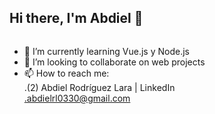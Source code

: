 ## Hi there, I'm Abdiel 👋

<img href="[p3jdlw6jazujtprr96ab](https://console.cloudinary.com/pm/c-7727bc0b4d08485a9832978d095288/media-explorer?assetId=03675362ee1fc01ae554d632dfd70a81)">

- 🌱 I’m currently learning Vue.js y Node.js
- 👯 I’m looking to collaborate on web projects
- 📫 How to reach me:<br>
  .(2) Abdiel Rodríguez Lara | LinkedIn<br>
  .abdielrl0330@gmail.com
<!--
**Erick0330/Erick0330** is a ✨ _special_ ✨ repository because its `README.md` (this file) appears on your GitHub profile.

Here are some ideas to get you started:

- 🔭 I’m currently working on ...


- 🤔 I’m looking for help with ...
- 💬 Ask me about ...
- 📫 How to reach me: ...
- 😄 Pronouns: ...
- ⚡ Fun fact: ...
-->
